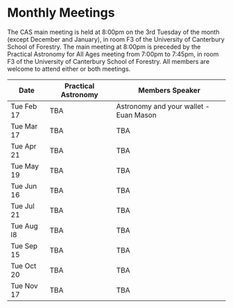 Monthly Meetings
================

The CAS main meeting is held at 8:00pm on the 3rd Tuesday of the month (except
December and January), in room F3 of the University of Canterbury School of
Forestry. The main meeting at 8:00pm is preceded by the Practical Astronomy for
All Ages meeting from 7:00pm to 7:45pm, in room F3 of the University of
Canterbury School of Forestry. All members are welcome to attend either or both
meetings.

<table class="table">
  <thead>
    <tr>
      <th>Date</th>
      <th>Practical Astronomy</th>
      <th>Members Speaker</th>
    </tr>
  </thead>
  <tbody>
    <tr>
      <td><time datetime="2015-02-17">Tue Feb 17</time></td>
      <td>TBA</td>
      <td>Astronomy and your wallet - Euan Mason</td>
    </tr>
    <tr>
      <td><time datetime="2015-03-17">Tue Mar 17</time></td>
      <td>TBA</td>
      <td>TBA</td>
    </tr>
    <tr>
      <td><time datetime="2015-04-21">Tue Apr 21</time></td>
      <td>TBA</td>
      <td>TBA</td>
    </tr>
    <tr>
      <td><time datetime="2015-05-19">Tue May 19</time></td>
      <td>TBA</td>
      <td>TBA</td>
    </tr>
    <tr>
      <td><time datetime="2015-06-16">Tue Jun 16</time></td>
      <td>TBA</td>
      <td>TBA</td>
    </tr>
    <tr>
      <td><time datetime="2015-07-21">Tue Jul 21</time></td>
      <td>TBA</td>
      <td>TBA</td>
    </tr>
    <tr>
      <td><time datetime="2015-08-18">Tue Aug l8</time></td>
      <td>TBA</td>
      <td>TBA</td>
    </tr>
    <tr>
      <td><time datetime="2015-09-15">Tue Sep 15</time></td>
      <td>TBA</td>
      <td>TBA</td>
    </tr>
    <tr>
      <td><time datetime="2015-10-20">Tue Oct 20</time></td>
      <td>TBA</td>
      <td>TBA</td>
    </tr>
    <tr>
      <td><time datetime="2015-11-17">Tue Nov 17</time></td>
      <td>TBA</td>
      <td>TBA</td>
    </tr>
  </tbody>
</table>
